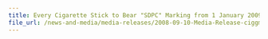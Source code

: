 ```yaml
---
title: Every Cigarette Stick to Bear "SDPC" Marking from 1 January 2009
file_url: /news-and-media/media-releases/2008-09-10-Media-Release-ciggmarking.pdf
---
```


